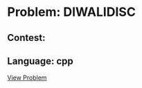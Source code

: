 # Problem: DIWALIDISC

## Contest: 

## Language: cpp

[View Problem](https://www.codechef.com//problems/DIWALIDISC)